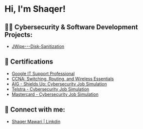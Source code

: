 <h1>Hi, I'm Shaqer!
<h2>👨‍💻 Cybersecurity & Software Development Projects:</h2>

- [JWipe---Disk-Sanitization](https://github.com/smawari1/JWipe---Disk-Sanitization)
  
<h2>📑 Certifications</h2></h2>

- [Google IT Support Professional](https://www.coursera.org/account/accomplishments/specialization/certificate/56XSGVNTNMXB)
- [CCNA: Switching, Routing, and Wireless Essentials](https://www.credly.com/badges/6bcaa09b-d36f-4f4e-a739-9c9cafce7ecd/linked_in_profile)
- [AIG - Shields Up: Cybersecurity Job Simulation](https://forage-uploads-prod.s3.amazonaws.com/completion-certificates/AIG/2ZFnEGEDKTQMtEv9C_AIG_5W4KRzxqGtm4ozf5A_1719274810651_completion_certificate.pdf)
- [Telstra - Cybersecurity Job Simulation](https://forage-uploads-prod.s3.amazonaws.com/completion-certificates/Telstra%20AU/RNhbu8QnDzthwynEf_Telstra_5W4KRzxqGtm4ozf5A_1718352228885_completion_certificate.pdf)
- [Mastercard - Cybersecurity Job Simulation](https://forage-uploads-prod.s3.amazonaws.com/completion-certificates/mastercard/vcKAB5yYAgvemepGQ_Mastercard_5W4KRzxqGtm4ozf5A_1717528474304_completion_certificate.pdf)

<h2> 🤳 Connect with me:</h2>

- [Shaqer Mawari | Linkdin](https://www.linkedin.com/in/shaqer-mawari-0421a2301/)

<!--
**joshmadakor1/joshmadakor1** is a ✨ _special_ ✨ repository because its `README.md` (this file) appears on your GitHub profile.

Here are some ideas to get you started:

- 🔭 I’m currently working on ...
- 🌱 I’m currently learning ...
- 👯 I’m looking to collaborate on ...
- 🤔 I’m looking for help with ...
- 💬 Ask me about ...
- 📫 How to reach me: ...
- 😄 Pronouns: ...
- ⚡ Fun fact: ...
-->
